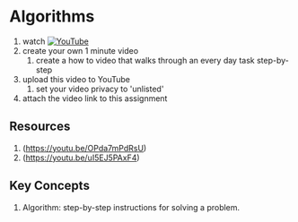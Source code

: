 # Algorithms


1. watch [![YouTube](https://i.ytimg.com/vi/kkcLiKRw_9s/default.jpg)](https://www.youtube.com/watch?v=kkcLiKRw_9s)
2. create your own 1 minute video 
	1. create a how to video that walks through an every day task step-by-step
3. upload this video to YouTube 
	1. set your video privacy to 'unlisted'
4. attach the video link to this assignment

## Resources
1. (https://youtu.be/OPda7mPdRsU)
2. (https://youtu.be/uI5EJ5PAxF4)

## Key Concepts
1. Algorithm: step-by-step instructions for solving a problem.
